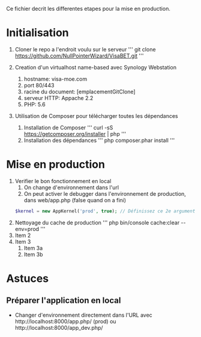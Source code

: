 Ce fichier decrit les differentes etapes pour la mise en production.

# Initialisation
1. Cloner le repo a l'endroit voulu sur le serveur
'''
git clone https://github.com/NullPointerWizard/VisaBET.git
'''
1. Creation d'un virtualhost name-based avec Synology Webstation
    1. hostname: visa-moe.com
    1. port 80/443
    1. racine du document: [emplacementGitClone]
    1. serveur HTTP: Appache 2.2
    1. PHP: 5.6

3. Utilisation de Composer pour télécharger toutes les dépendances
    1. Installation de Composer
    '''
    curl -sS https://getcomposer.org/installer | php
    '''
    2. Installation des dépendances
    '''
    php composer.phar install
    '''

# Mise en production
1. Verifier le bon fonctionnement en local
    1. On change d'environnement dans l'url
    1. On peut activer le debugger dans l'environnement de production, dans web/app.php (false quand on a fini)
    ```php
    $kernel = new AppKernel('prod', true); // Définissez ce 2e argument à true
    ```
1. Nettoyage du cache de production
'''
php bin/console cache:clear --env=prod
'''
1. Item 2
1. Item 3
   1. Item 3a
   1. Item 3b


# Astuces
## Préparer l'application en local
* Changer d'environnement directement dans l'URL avec http://localhost:8000/app.php/ (prod) ou http://localhost:8000/app_dev.php/
```

```
